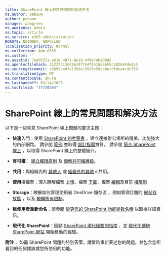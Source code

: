 ```yaml
---
title: SharePoint 線上的常見問題和解決方法
ms.author: pebaum
author: pebaum
manager: pamgreen
ms.audience: Admin
ms.topic: article
ms.service: o365-administration
ROBOTS: NOINDEX, NOFOLLOW
localization_priority: Normal
ms.collection: Adm_O365
ms.custom: ''
ms.assetid: 7ae05f21-eb16-4d71-9e19-4f097eb100d2
ms.openlocfilehash: 15237313dd8a14f7b4f6b16a8e55cc82b44de2a5
ms.sourcegitcommit: c6692ce0fa1358ec3529e59ca0ecdfdea4cdc759
ms.translationtype: MT
ms.contentlocale: zh-TW
ms.lasthandoff: 09/14/2020
ms.locfileid: "47720304"
---
```

# <a name="sharepoint-online-common-issues-and-resolutions"></a>SharePoint 線上的常見問題和解決方法

以下是一些常見 SharePoint 線上問題的要求主題：

- **快速**入門：使用 [SharePoint 的考察書](https://lookbook.microsoft.com/assets/SharePoint_lookbook_2019.pdf) ，建立連接辦公場所的精美、功能強大的內部網路。 請參閱 [範例](https://lookbook.microsoft.com/) 並取得 [設計指導](https://spdesign.azurewebsites.net/)方針。 請參閱 [簡介 SharePoint 線上](https://docs.microsoft.com/sharepoint/introduction) ，以取得 SharePoint 線上的整體簡介。

- **許可權**： [建立權限原則](https://docs.microsoft.com/sharepoint/default-sharepoint-groups) 及 [瞭解許可權層級](https://docs.microsoft.com/sharepoint/understanding-permission-levels)。

- **共用**：與組織內的 [其他人](https://docs.microsoft.com/sharepoint/default-sharepoint-groups) 或 [組織外的其他](https://docs.microsoft.com/sharepoint/external-sharing-overview)人共用。

- **使用**檔檔案：深入瞭解檔案 [上傳](https://support.office.com/article/Upload-a-folder-or-files-to-a-document-library-eb18fcba-c953-4d45-8d90-8da66edeacdb)、檔案 [下載](https://support.office.com/article/Download-files-and-folders-from-OneDrive-or-SharePoint-5c7397b7-19c7-4893-84fe-d02e8fa5df05)、檔案 [編輯](https://support.office.com/article/Edit-a-document-in-a-document-library-02d8497f-1c13-4114-949a-b8466f639b07)及目前 [檔限制](https://support.office.com/article/invalid-file-names-and-file-types-in-onedrive-onedrive-for-business-and-sharepoint-64883a5d-228e-48f5-b3d2-eb39e07630fa)

- **Storage**：瞭解如何管理使用者 OneDrive 儲存區 </a> ，例如管理訂閱的 [網站存放區](https://docs.microsoft.com/sharepoint/manage-site-collection-storage-limits) ，以及 [瞭解所有限制](https://docs.microsoft.com/office365/servicedescriptions/sharepoint-online-service-description/sharepoint-online-limits)。

- **租使用者重新命名**：請參閱 [變更您的 SharePoint 功能變數名稱](https://docs.microsoft.com/sharepoint/change-your-sharepoint-domain-name) 以取得詳細資訊。

- **現代化 SharePoint**：回顧 [SharePoint 現代經驗的指南](https://docs.microsoft.com/sharepoint/guide-to-sharepoint-modern-experience) ，並 [現代化傳統 SharePoint 網站](https://docs.microsoft.com/sharepoint/dev/transform/modernize-classic-sites) 開始移動的經驗。

**附注：** 如需 SharePoint 問題的特別答案，請暫時重新表述您的問題，並包含您所看到的任何錯誤或您所使用的功能。